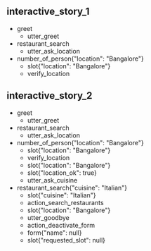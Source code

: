 
## interactive_story_1
* greet
    - utter_greet
* restaurant_search
    - utter_ask_location
* number_of_person{"location": "Bangalore"}
    - slot{"location": "Bangalore"}
    - verify_location

## interactive_story_2
* greet
    - utter_greet
* restaurant_search
    - utter_ask_location
* number_of_person{"location": "Bangalore"}
    - slot{"location": "Bangalore"}
    - verify_location
    - slot{"location": "Bangalore"}
    - slot{"location_ok": true}
    - utter_ask_cuisine
* restaurant_search{"cuisine": "Italian"}
    - slot{"cuisine": "Italian"}
    - action_search_restaurants
    - slot{"location": "Bangalore"}
    - utter_goodbye
    - action_deactivate_form
    - form{"name": null}
    - slot{"requested_slot": null}

